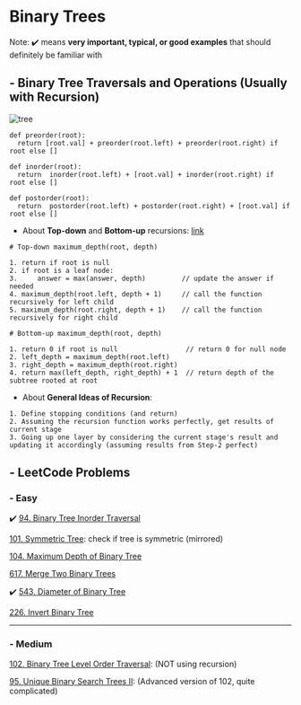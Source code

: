 # Binary Trees
Note: :heavy_check_mark: means **very important, typical, or good examples** that should definitely be familiar with

## - Binary Tree Traversals and Operations (Usually with Recursion)

![tree](https://assets.leetcode.com/users/andvary/image_1556551007.png)
```
def preorder(root):
  return [root.val] + preorder(root.left) + preorder(root.right) if root else []
  
def inorder(root):
  return  inorder(root.left) + [root.val] + inorder(root.right) if root else []
  
def postorder(root):
  return  postorder(root.left) + postorder(root.right) + [root.val] if root else []
```
- About **Top-down** and **Bottom-up** recursions: [link](https://leetcode.com/explore/learn/card/data-structure-tree/17/solve-problems-recursively/534/)

```
# Top-down maximum_depth(root, depth)

1. return if root is null
2. if root is a leaf node:
3.     answer = max(answer, depth)         // update the answer if needed
4. maximum_depth(root.left, depth + 1)     // call the function recursively for left child
5. maximum_depth(root.right, depth + 1)    // call the function recursively for right child

# Bottom-up maximum_depth(root, depth)

1. return 0 if root is null                 // return 0 for null node
2. left_depth = maximum_depth(root.left)
3. right_depth = maximum_depth(root.right)
4. return max(left_depth, right_depth) + 1  // return depth of the subtree rooted at root
```

- About **General Ideas of Recursion**:
```
1. Define stopping conditions (and return)
2. Assuming the recursion function works perfectly, get results of current stage
3. Going up one layer by considering the current stage's result and updating it accordingly (assuming results from Step-2 perfect)
```

## - LeetCode Problems

### - Easy

:heavy_check_mark: [94. Binary Tree Inorder Traversal](https://leetcode.com/problems/binary-tree-inorder-traversal/)

[101. Symmetric Tree](https://leetcode.com/problems/symmetric-tree/): check if tree is symmetric (mirrored)

[104. Maximum Depth of Binary Tree](https://leetcode.com/problems/maximum-depth-of-binary-tree/)

[617. Merge Two Binary Trees](https://leetcode.com/problems/merge-two-binary-trees/)

:heavy_check_mark: [543. Diameter of Binary Tree](https://leetcode.com/problems/diameter-of-binary-tree/)

[226. Invert Binary Tree](https://leetcode.com/problems/invert-binary-tree/)


---

### - Medium

[102. Binary Tree Level Order Traversal](https://leetcode.com/problems/binary-tree-level-order-traversal/): (NOT using recursion)

[95. Unique Binary Search Trees II](https://leetcode.com/problems/unique-binary-search-trees-ii/): (Advanced version of 102, quite complicated)
